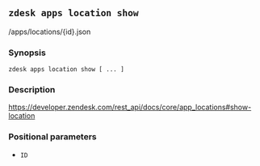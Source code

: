 ## `zdesk apps location show`

/apps/locations/{id}.json

### Synopsis

    zdesk apps location show [ ... ]

### Description

https://developer.zendesk.com/rest_api/docs/core/app_locations#show-location

### Positional parameters

* `ID`

